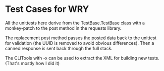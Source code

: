 # Test Cases for WRY

All the unittests here derive from the TestBase.TestBase class with a monkey-patch to the post method in the requests library.

The replacement post method passes the posted data back to the unittest for validation (the UUID is removed to avoid obvious differences). Then a canned response is sent back through the full stack.

The CLITools with -x can be used to extract the XML for building new tests. (That's mostly how I did it)
